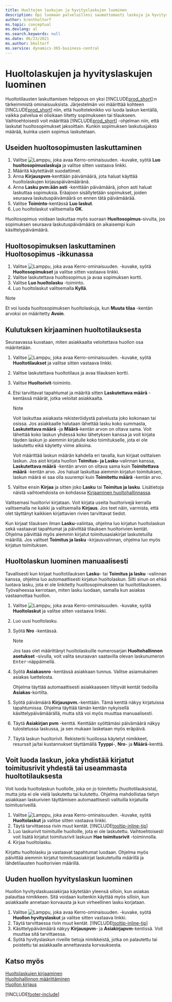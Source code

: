 ```yaml
---
title: Huoltojen laskujen ja hyvityslaskujen luominen
description: Opi luomaan palveluillesi saumattomasti laskuja ja hyvityslaskuja Business Centralin avulla.
author: brentholtorf
ms.topic: conceptual
ms.devlang: al
ms.search.keywords: null
ms.date: 06/23/2021
ms.author: bholtorf
ms.service: dynamics-365-business-central
---
```

# <a name="create-service-invoices-or-credit-memos"></a>Huoltolaskujen ja hyvityslaskujen luominen
Huoltotilausten laskuttamisen helppous on yksi [!INCLUDE[prod_short](includes/prod_short.md)]:n tärkeimmistä ominaisuuksista. Järjestelmän voi määrittää kohteen [!INCLUDE[prod_short](includes/prod_short.md)] niin, että huoltoteknikko voi luoda laskun kentällä, vaikka palvelua ei olisikaan liitetty sopimukseen tai tilaukseen. Vaihtoehtoisesti voit määrittää [!INCLUDE[prod_short](includes/prod_short.md)] -ohjelman niin, että laskutat huoltosopimukset jaksoittain. Kunkin sopimuksen laskutusjakso määrää, kuinka usein sopimus laskutetaan.

## <a name="to-invoice-several-service-contracts"></a>Useiden huoltosopimusten laskuttaminen

1. Valitse ![Lamppu, joka avaa Kerro-ominaisuuden.](media/ui-search/search_small.png "Kerro, mitä haluat tehdä") -kuvake, syötä **Luo huoltosopimuslaskuja** ja valitse sitten vastaava linkki.  
2. Määritä käytettävät suodattimet.  
3. Anna **Kirjauspvm**-kenttään päivämäärä, jota haluat käyttää huoltolaskujen kirjauspäivämääränä.  
4. Anna **Lasku pvm:ään asti** -kenttään päivämäärä, johon asti haluat laskuttaa sopimuksia. Eräajoon sisällytetään sopimukset, joiden seuraava laskutuspäivämäärä on ennen tätä päivämäärää.  
5. Valitse **Toiminto**-kentässä **Luo laskut**.  
6. Luo huoltolaskut valitsemalla **OK**.  
  
Huoltosopimus voidaan laskuttaa myös suoraan **Huoltosopimus**-sivulta, jos sopimuksen seuraava laskutuspäivämäärä on aikaisempi kuin käsittelypäivämäärä.

## <a name="to-invoice-a-service-contract-from-the-service-contract-page"></a>Huoltosopimuksen laskuttaminen Huoltosopimus -ikkunassa
1. Valitse ![Lamppu, joka avaa Kerro-ominaisuuden.](media/ui-search/search_small.png "Kerro, mitä haluat tehdä") -kuvake, syötä **Huoltosopimukset** ja valitse sitten vastaava linkki.  
2. Valitse laskutettava huoltosopimus ja avaa sopimuksen kortti.  
3. Valitse **Luo huoltolasku** -toiminto. 
4. Luo huoltolaskut valitsemalla **Kyllä**.  
  
  > [!NOTE]  
  > Et voi luoda huoltosopimuksen huoltolaskuja, kun **Muuta tilaa** -kentän arvoksi on määritetty **Avoin**.  

## <a name="to-post-an-invoice-from-a-service-order"></a>Kulutuksen kirjaaminen huoltotilauksesta
Seuraavassa kuvataan, miten asiakkaalta veloitettava huollon osa määritetään.  

1. Valitse ![Lamppu, joka avaa Kerro-ominaisuuden.](media/ui-search/search_small.png "Kerro, mitä haluat tehdä") -kuvake, syötä **Huoltotilaukset** ja valitse sitten vastaava linkki.  
2. Valitse laskutettava huoltotilaus ja avaa tilauksen kortti.  
3. Valitse **Huoltorivit**-toiminto.  
4. Etsi tarvittavat tapahtumat ja määritä sitten **Laskutettava määrä** -kentässä määrät, jotka veloitat asiakkaalta.  
  
   > [!NOTE]  
   > Voit laskuttaa asiakasta rekisteröidystä palvelusta joko kokonaan tai osissa. Jos asiakkaalle halutaan lähettää lasku koko summasta, **Laskutettava määrä** -ja **Määrä**-kentän arvon on oltava sama. Voit lähettää koko laskun yhdessä koko lähetyksen kanssa ja voit kirjata täyden laskun jo aiemmin kirjatulle koko toimitukselle, jota ei ole laskutettu eikä käytetty viime aikoina.  
   >  
   > Voit määrittää laskun määrän kahdella eri tavalla, kun kirjaat osittaisen laskun. Jos aiot kirjata huollon **Toimitus- ja Lasku**-valinnan kanssa, **Laskutettava määrä** -kentän arvon on oltava sama kuin **Toimitettava määrä** -kentän arvo. Jos haluat laskuttaa aiemmin kirjatun toimituksen, laskun määrä ei saa olla suurempi kuin **Toimitettu määrä** -kentän arvo.  
  
5. Valitse ensin **Kirjaa** ja sitten joko **Lasku** tai **Toimitus ja lasku**. Lisätietoja näistä vaihtoehdoista on kohdassa [Kirjaaminen huoltohallinnassa](service-service-posting.md).  
  
 Valitsemasi huoltorivi kirjataan. Voit kirjata useita huoltorivejä kerralla valitsemalla ne kaikki ja valitsemalla **Kirjaus**. Jos teet näin, varmista, että olet täyttänyt kaikkien kirjattavien rivien tarvittavat tiedot.  
  
 Kun kirjaat tilauksen ilman **Lasku**-valintaa, ohjelma luo kirjatun huoltolaskun sekä vastaavat tapahtumat ja päivittää tilauksen huoltorivien kentät. Ohjelma päivittää myös aiemmin kirjatut toimitusasiakirjat laskutetuilla määrillä. Jos valitset **Toimitus ja lasku** -kirjausvalinnan, ohjelma luo myös kirjatun toimituksen.

## <a name="to-create-a-service-invoice-manually"></a>Huoltolaskun luominen manuaalisesti
Tavallisesti kun kirjaat huoltotilauksen **Lasku**- tai **Toimitus ja lasku** -valinnan kanssa, ohjelma luo automaattisesti kirjatun huoltolaskun. Silti sinun on ehkä luotava lasku, jota ei ole linkitetty huoltosopimukseen tai huoltotilaukseen. Työvaiheessa kerrotaan, miten lasku luodaan, samalla kun asiakas vastaanottaa huollon.  

1. Valitse ![Lamppu, joka avaa Kerro-ominaisuuden.](media/ui-search/search_small.png "Kerro, mitä haluat tehdä") -kuvake, syötä **Huoltolaskut** ja valitse sitten vastaava linkki.  
2. Luo uusi huoltolasku.  
3. Syötä **Nro** -kentässä.  
  
    > [!NOTE]  
    >  Jos taas olet määrittänyt huoltolaskuille numerosarjan **Huoltohallinnon asetukset** -sivulla, voit valita seuraavan saatavilla olevan laskunumeron <kbd>Enter</kbd>-näppäimellä.  
  
4. Syötä **Asiakasnro** -kentässä asiakkaan tunnus. Valitse asiamukainen asiakas luettelosta.  
  
    Ohjelma täyttää automaattisesti asiakkaaseen liittyvät kentät tiedoilla **Asiakas**-kortilta.  
  
5. Syötä päivämäärä **Kirjauspvm.**-kenttään. Tämä kenttä näkyy kirjatuissa tapahtumissa. Ohjelma täyttää tämän kentän nykyisellä käsittelypäivämäärällä, mutta sitä voi myös muuttaa manuaalisesti.  
6. Täytä **Asiakirjan pvm** -kenttä. Kenttään syöttämäsi päivämäärä näkyy tulostetussa laskussa, ja sen mukaan lasketaan myös eräpäivä.  
7. Täytä laskun huoltorivit. Rekisteröi huollossa käytetyt nimikkeet, resurssit ja/tai kustannukset täyttämällä **Tyyppi**-, **Nro**- ja **Määrä**-kenttä. 

## <a name="to-create-an-invoice-that-combines-posted-shipment-lines-from-one-or-more-service-orders"></a>Voit luoda laskun, joka yhdistää kirjatut toimitusrivit yhdestä tai useammasta huoltotilauksesta
Voit luoda huoltolaskun huollolle, joka on jo toimitettu (huoltotilauksista), mutta jota ei ole vielä laskutettu tai kulutettu. Ohjelma mahdollistaa tietyn asiakkaan laskurivien täyttämisen automaattisesti valituilla kirjatuilla toimitusriveillä.  

1. Valitse ![Lamppu, joka avaa Kerro-ominaisuuden.](media/ui-search/search_small.png "Kerro, mitä haluat tehdä") -kuvake, syötä **Huoltolaskut** ja valitse sitten vastaava linkki.  
2. Täytä tarvittaessa rivin muut kentät. [!INCLUDE[tooltip-inline-tip](includes/tooltip-inline-tip_md.md)] 
3. Luo laskurivit toimituille huolloille, jota ei ole laskutettu. Vaihtoehtoisesti voit lisätä kirjatut toimitusrivit laskuun **Hae toimitusrivit** -toiminnolla.  
4. Kirjaa huoltolasku.  
  
 Kirjattu huoltolasku ja vastaavat tapahtumat luodaan. Ohjelma myös päivittää aiemmin kirjatut toimitusasiakirjat laskutetuilla määrillä ja lähdetilausten huoltorivien määrillä.  

## <a name="to-create-a-service-credit-memo"></a>Uuden huollon hyvityslaskun luominen
Huollon hyvityslaskuasiakirjaa käytetään yleensä silloin, kun asiakas palauttaa nimikkeen. Sitä voidaan kuitenkin käyttää myös silloin, kun asiakkaalle annetaan korvausta ja kun virheellinen lasku korjataan.  

1. Valitse ![Lamppu, joka avaa Kerro-ominaisuuden.](media/ui-search/search_small.png "Kerro, mitä haluat tehdä") -kuvake, syötä **Huollon hyvityslaskut** ja valitse sitten vastaava linkki.  
2. Täytä tarvittaessa rivin muut kentät. [!INCLUDE[tooltip-inline-tip](includes/tooltip-inline-tip_md.md)]
3. Käsittelypäivämäärä näkyy **Kirjauspvm**- ja **Asiakirjapvm**-kentissä. Voit muuttaa sitä tarvittaessa.    
4. Syötä hyvityslaskun riveille tietoja nimikkeistä, jotka on palautettu tai poistettu tai asiakkaalle annettavasta korvauksesta.  

## <a name="see-also"></a>Katso myös
[Huoltolaskujen kirjaaminen](service-how-to-post-service-orders.md)  
[Huoltohallinnon määrittäminen](service-setup-service.md)  
[Huollon kirjaus](service-service-posting.md)  


[!INCLUDE[footer-include](includes/footer-banner.md)]

